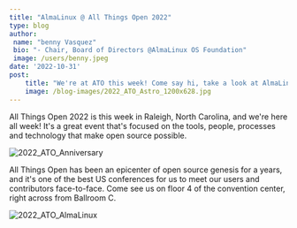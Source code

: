 ```yaml
---
title: "AlmaLinux @ All Things Open 2022"
type: blog
author: 
 name: "benny Vasquez"
 bio: "- Chair, Board of Directors @AlmaLinux OS Foundation"
 image: /users/benny.jpeg
date: '2022-10-31'
post:
    title: "We're at ATO this week! Come say hi, take a look at AlmaLinux 9, and talk to us about how you can get involved!"
    image: /blog-images/2022_ATO_Astro_1200x628.jpg
---
```


All Things Open 2022 is this week in Raleigh, North Carolina, and we're here all week! It's a great event that's focused on the tools, people, processes and technology that make open source possible.

![2022_ATO_Anniversary](/blog-images/2022_ATO_Anniversary_1200x628.jpg)

All Things Open has been an epicenter of open source genesis for a years, and it's one of the best US conferences for us to meet our users and contributors face-to-face. Come see us on floor 4 of the convention center, right across from Ballroom C.

![2022_ATO_AlmaLinux](/blog-images/IMG_0855.jpg)

